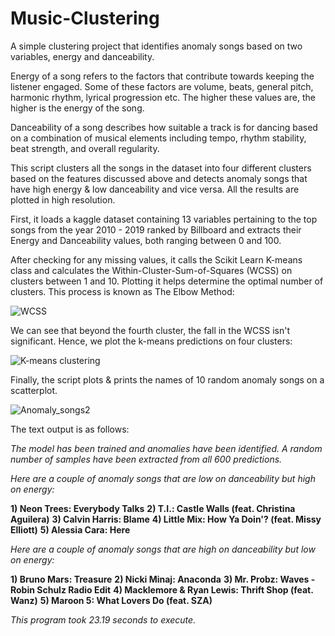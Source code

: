 # Music-Clustering

A simple clustering project that identifies anomaly songs based on two variables, energy and danceability. 

Energy of a song refers to the factors that contribute towards keeping the listener engaged. Some of these factors are volume, beats, general pitch, harmonic rhythm, lyrical progression etc. The higher these values are, the higher is the energy of the song.

Danceability of a song describes how suitable a track is for dancing based on a combination of musical elements including tempo, rhythm stability, beat strength, and overall regularity.

This script clusters all the songs in the dataset into four different clusters based on the features discussed above and detects anomaly songs that have high energy & low danceability and vice versa. All the results are plotted in high resolution. 

First, it loads a kaggle dataset containing 13 variables pertaining to the top songs from the year 2010 - 2019 ranked by Billboard and extracts their Energy and Danceability values, both ranging between 0 and 100.

After checking for any missing values, it calls the Scikit Learn K-means class and calculates the Within-Cluster-Sum-of-Squares (WCSS) on clusters between 1 and 10. Plotting it helps determine the optimal number of clusters. This process is known as The Elbow Method:

![WCSS](https://user-images.githubusercontent.com/64068083/101480925-5df40a80-397a-11eb-8787-ba5eb1362e42.png)

We can see that beyond the fourth cluster, the fall in the WCSS isn't significant. Hence, we plot the k-means predictions on four clusters:

![K-means clustering](https://user-images.githubusercontent.com/64068083/101481312-f8544e00-397a-11eb-80b9-40e352ac9e0f.png)

Finally, the script plots & prints the names of 10 random anomaly songs on a scatterplot.

![Anomaly_songs2](https://user-images.githubusercontent.com/64068083/101482443-bfb57400-397c-11eb-8370-157710c5fbbd.png)

The text output is as follows:

*The model has been trained and anomalies have been identified. A random number of samples have been extracted from all 600 predictions.*

*Here are a couple of anomaly songs that are low on danceability but high on energy:*

**1) Neon Trees: Everybody Talks**
**2) T.I.: Castle Walls (feat. Christina Aguilera)**
**3) Calvin Harris: Blame**
**4) Little Mix: How Ya Doin'? (feat. Missy Elliott)**
**5) Alessia Cara: Here**

*Here are a couple of anomaly songs that are high on danceability but low on energy:*

**1) Bruno Mars: Treasure**
**2) Nicki Minaj: Anaconda**
**3) Mr. Probz: Waves - Robin Schulz Radio Edit**
**4) Macklemore & Ryan Lewis: Thrift Shop (feat. Wanz)**
**5) Maroon 5: What Lovers Do (feat. SZA)**

*This program took 23.19 seconds to execute.*
